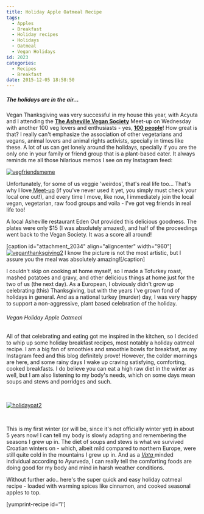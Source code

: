 ```yaml
---
title: Holiday Apple Oatmeal Recipe
tags:
  - Apples
  - Breakfast
  - Holiday recipes
  - Holidays
  - Oatmeal
  - Vegan Holidays
id: 2023
categories:
  - Recipes
  - Breakfast
date: 2015-12-05 18:58:50
---
```


##### The holidays are in the air...

Vegan Thanksgiving was very&nbsp;successful in my house this year, with Acyuta and I attending the <span style="text-decoration: underline;">**The Asheville Vegan Society**</span> Meet-up on Wednesday with another 100 veg lovers and enthusiasts - yes, <span style="text-decoration: underline;">**100 people**</span>! How great is that? I really can't emphasize the association of other vegetarians and vegans, animal lovers and animal rights activists, specially in times like these. A lot of us can get lonely around the holidays, specially if you are the only one in your family or friend group that is a plant-based eater. It always reminds me all those hilarious memos I see on my Instagram feed:

[![vegfriendsmeme](http://girlintheraw.com/wp-content/uploads/2015/12/vegfriendsmeme.jpg)](http://girlintheraw.com/wp-content/uploads/2015/12/vegfriendsmeme.jpg)

Unfortunately, for some of us veggie 'weirdos', that's real life too... That's why I love[ Meet-up](http://www.meetup.com/)&nbsp;(if you've never used it yet, you simply must check your local one out!), and every time I move, like now, I immediately join the local vegan, vegetarian, raw food groups and voila - I've got veg friends in real life too!

A local Asheville restaurant Eden Out provided this delicious goodness. The plates were only $15 (I was absolutely amazed), and half of the proceedings went back to the Vegan Society. It was a score all around!

[caption id="attachment_2034" align="aligncenter" width="960"][![veganthanksgiving2](http://girlintheraw.com/wp-content/uploads/2015/12/veganthanksgiving2-960x720.jpg)](http://girlintheraw.com/wp-content/uploads/2015/12/veganthanksgiving2.jpg) I know the picture is not the most artistic, but I assure you the meal was absolutely amazing![/caption]

I couldn't skip on cooking at home myself, so I made a Tofurkey roast, mashed potatoes and gravy, and other delicious things at home just for the two of us (the next day). As a European, I obviously didn't grow up celebrating (this) Thanksgiving, but with the years I've grown fond of holidays in general. And as a national turkey (murder) day, I was very happy to support a non-aggressive, plant based celebration of the holiday.

###### Vegan Holiday Apple Oatmeal

All of that celebrating and eating got me inspired in the kitchen, so I decided to whip up some holiday breakfast recipes, most notably a holiday oatmeal recipe. I am a big fan of smoothies and smoothie bowls for breakfast, as my Instagram feed and this blog definitely prove! However, the colder mornings are here, and some rainy days I wake up craving satisfying, comforting, cooked breakfasts. I do believe you can eat a high raw diet in the winter as well, but I am also listening to my body's needs, which on some days mean soups and stews and porridges and such.

&nbsp;

[![holidayoat2](http://girlintheraw.com/wp-content/uploads/2015/12/holidayoat2-960x703.jpg)](http://girlintheraw.com/wp-content/uploads/2015/12/holidayoat2.jpg)

&nbsp;

This is my first winter (or will be, since it's not officially winter yet) in about 5 years now! I can tell my body is slowly adapting and remembering the seasons I grew up in. The diet of soups and stews is what we survived Croatian winters on - which, albeit mild compared to northern Europe, were still quite cold&nbsp;in the mountains I grew up in. And as a <span style="text-decoration: underline;">_Vata_ </span>minded individual according to Ayurveda, I can really tell the comforting foods are doing good for my body and mind in harsh weather conditions.

Without further ado.. here's the super quick and easy holiday oatmeal recipe - loaded with warming spices like cinnamon, and cooked seasonal apples to top.

[yumprint-recipe id='1']
<div class="hrecipe">

&nbsp;

</div>
